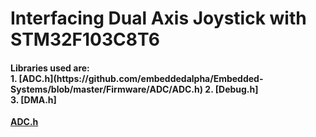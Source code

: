 <h1> Interfacing Dual Axis Joystick with STM32F103C8T6 </h1>

<h4>
<b> Libraries used are: <br>
<b> 1. [ADC.h](https://github.com/embeddedalpha/Embedded-Systems/blob/master/Firmware/ADC/ADC.h) 
<b> 2. [Debug.h]   <br>
<b> 3. [DMA.h]   <br>
  
  
</h4>

[ADC.h](https://github.com/embeddedalpha/Embedded-Systems/blob/master/Firmware/ADC/ADC.h) 

